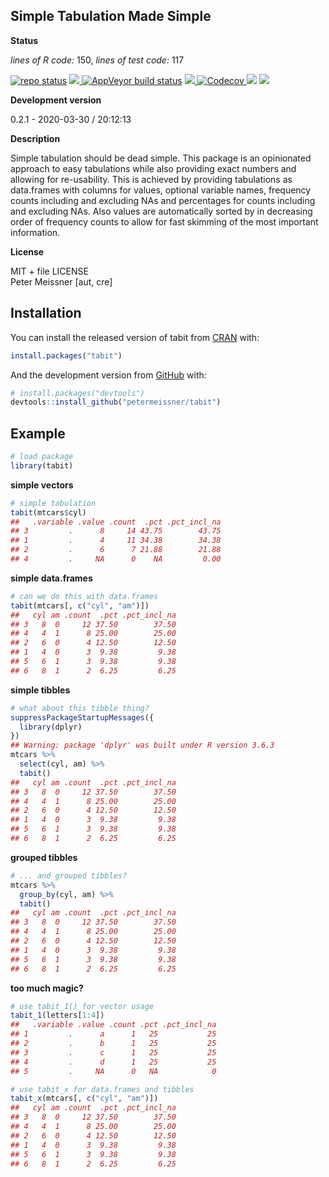 
<!-- README.md is generated from README.Rmd. Please edit that file -->

## Simple Tabulation Made Simple

**Status**

*lines of R code:* 150, *lines of test code:* 117

[![repo
status](http://www.repostatus.org/badges/latest/active.svg)](http://www.repostatus.org/#active)
<a href="https://travis-ci.org/petermeissner/tabit">
<img src="https://api.travis-ci.org/petermeissner/tabit.svg?branch=master">
<a/> [![AppVeyor build
status](https://ci.appveyor.com/api/projects/status/github/petermeissner/tabit?branch=master&svg=true)](https://ci.appveyor.com/project/petermeissner/ical)
<a href="https://cran.r-project.org/package=tabit">
<img src="http://www.r-pkg.org/badges/version/tabit"> </a>
<a href="https://codecov.io/gh/petermeissner/tabit">
<img src="https://codecov.io/gh/petermeissner/tabit/branch/master/graph/badge.svg" alt="Codecov" />
</a> <img src="http://cranlogs.r-pkg.org/badges/grand-total/tabit">
<img src="http://cranlogs.r-pkg.org/badges/tabit">

**Development version**

0.2.1 - 2020-03-30 / 20:12:13

**Description**

Simple tabulation should be dead simple. This package is an opinionated
approach to easy tabulations while also providing exact numbers and
allowing for re-usability. This is achieved by providing tabulations as
data.frames with columns for values, optional variable names, frequency
counts including and excluding NAs and percentages for counts including
and excluding NAs. Also values are automatically sorted by in decreasing
order of frequency counts to allow for fast skimming of the most
important information.

**License**

MIT + file LICENSE <br>Peter Meissner \[aut, cre\]

## Installation

You can install the released version of tabit from
[CRAN](https://CRAN.R-project.org) with:

``` r
install.packages("tabit")
```

And the development version from [GitHub](https://github.com/) with:

``` r
# install.packages("devtools")
devtools::install_github("petermeissner/tabit")
```

## Example

``` r
# load package
library(tabit)
```

**simple vectors**

``` r
# simple tabulation
tabit(mtcars$cyl)
##   .variable .value .count  .pct .pct_incl_na
## 3         .      8     14 43.75        43.75
## 1         .      4     11 34.38        34.38
## 2         .      6      7 21.88        21.88
## 4         .     NA      0    NA         0.00
```

**simple data.frames**

``` r
# can we do this with data.frames
tabit(mtcars[, c("cyl", "am")])
##   cyl am .count  .pct .pct_incl_na
## 3   8  0     12 37.50        37.50
## 4   4  1      8 25.00        25.00
## 2   6  0      4 12.50        12.50
## 1   4  0      3  9.38         9.38
## 5   6  1      3  9.38         9.38
## 6   8  1      2  6.25         6.25
```

**simple tibbles**

``` r
# what about this tibble thing?
suppressPackageStartupMessages({
  library(dplyr)
})
## Warning: package 'dplyr' was built under R version 3.6.3
mtcars %>% 
  select(cyl, am) %>% 
  tabit()
##   cyl am .count  .pct .pct_incl_na
## 3   8  0     12 37.50        37.50
## 4   4  1      8 25.00        25.00
## 2   6  0      4 12.50        12.50
## 1   4  0      3  9.38         9.38
## 5   6  1      3  9.38         9.38
## 6   8  1      2  6.25         6.25
```

**grouped tibbles**

``` r
# ... and grouped tibbles?
mtcars %>% 
  group_by(cyl, am) %>% 
  tabit()
##   cyl am .count  .pct .pct_incl_na
## 3   8  0     12 37.50        37.50
## 4   4  1      8 25.00        25.00
## 2   6  0      4 12.50        12.50
## 1   4  0      3  9.38         9.38
## 5   6  1      3  9.38         9.38
## 6   8  1      2  6.25         6.25
```

**too much magic?**

``` r
# use tabit_1() for vector usage
tabit_1(letters[1:4])
##   .variable .value .count .pct .pct_incl_na
## 1         .      a      1   25           25
## 2         .      b      1   25           25
## 3         .      c      1   25           25
## 4         .      d      1   25           25
## 5         .     NA      0   NA            0

# use tabit_x for data.frames and tibbles
tabit_x(mtcars[, c("cyl", "am")])
##   cyl am .count  .pct .pct_incl_na
## 3   8  0     12 37.50        37.50
## 4   4  1      8 25.00        25.00
## 2   6  0      4 12.50        12.50
## 1   4  0      3  9.38         9.38
## 5   6  1      3  9.38         9.38
## 6   8  1      2  6.25         6.25
```
